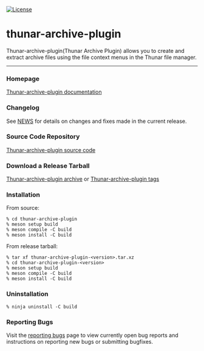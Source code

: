 [![License](https://img.shields.io/badge/License-GPL%20v2-blue.svg)](https://gitlab.xfce.org/thunar-plugins/thunar-archive-plugin/-/blob/master/COPYING)

thunar-archive-plugin
====================

Thunar-archive-plugin(Thunar Archive Plugin) allows you to create and extract archive files using the file context menus in the Thunar file manager.

----

### Homepage

[Thunar-archive-plugin documentation](https://docs.xfce.org/xfce/thunar/archive)

### Changelog

See [NEWS](https://gitlab.xfce.org/thunar-plugins/thunar-archive-plugin/-/blob/master/NEWS) for details on changes and fixes made in the current release.

### Source Code Repository

[Thunar-archive-plugin source code](https://gitlab.xfce.org/thunar-plugins/thunar-archive-plugin)

### Download a Release Tarball

[Thunar-archive-plugin archive](https://archive.xfce.org/src/thunar-plugins/thunar-archive-plugin)
    or
[Thunar-archive-plugin tags](https://gitlab.xfce.org/thunar-plugins/thunar-archive-plugin/-/tags)
### Installation

From source: 

    % cd thunar-archive-plugin
    % meson setup build
    % meson compile -C build
    % meson install -C build

From release tarball:

    % tar xf thunar-archive-plugin-<version>.tar.xz
    % cd thunar-archive-plugin-<version>
    % meson setup build
    % meson compile -C build
    % meson install -C build

### Uninstallation

    % ninja uninstall -C build

### Reporting Bugs

Visit the [reporting bugs](https://docs.xfce.org/xfce/thunar/thunar-archive-plugin/bugs) page to view currently open bug reports and instructions on reporting new bugs or submitting bugfixes.

